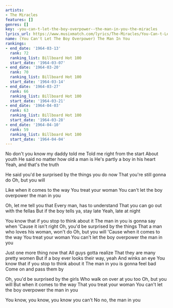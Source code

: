 ```yaml
---
artists:
- The Miracles
features: []
genres: []
key: -you-can-t-let-the-boy-overpower--the-man-in-you-the-miracles
lyrics_url: https://www.musixmatch.com/lyrics/The-Miracles/You-Can-t-Let-the-Boy-Overpower-The-Man-in-You
name: (You Can't Let The Boy Overpower) The Man In You
rankings:
- end_date: '1964-03-13'
  rank: 72
  ranking_list: Billboard Hot 100
  start_date: '1964-03-07'
- end_date: '1964-03-20'
  rank: 70
  ranking_list: Billboard Hot 100
  start_date: '1964-03-14'
- end_date: '1964-03-27'
  rank: 66
  ranking_list: Billboard Hot 100
  start_date: '1964-03-21'
- end_date: '1964-04-03'
  rank: 63
  ranking_list: Billboard Hot 100
  start_date: '1964-03-28'
- end_date: '1964-04-10'
  rank: 59
  ranking_list: Billboard Hot 100
  start_date: '1964-04-04'
---
```

No don't you know my daddy told me
Told me right from the start
About youth
He said no matter how old a man is
He's partly a boy in his heart
Yeah, and that's the truth

He said you'd be surprised by the things you do now
That you're still gonna do
Oh, but you will

Like when it comes to the way
You treat your woman
You can't let the boy overpower the man in you

Oh, let me tell you that
Every man, has to understand
That you can go out with the fellas
But if the boy tells ya, stay late
Yeah, late at night

You know that if you stop to think about it
The man in you is gonna say when
'Cause it isn't right
Oh, you'd be surprised by the things
That a man who loves his woman, won't do
Oh, but you will
'Cause when it comes to the way
You treat your woman
You can't let the boy overpower the man in you

Just one more thing now that
All guys gotta realize
That they are many pretty women
But if a boy ever looks their way, yeah
And winks an eye
You know that if you stop to think about it
The man in you is gonna feel bad
Come on and pass them by

Oh, you'd be surprised by the girls
Who walk on over at you too
Oh, but you will
But when it comes to the way
That you treat your woman
You can't let the boy overpower the man in you

You know, you know, you know you can't
No no, the man in you
